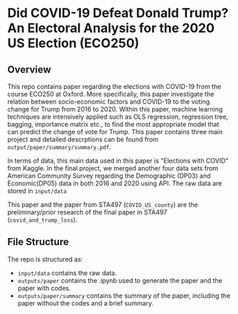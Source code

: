 # Did COVID-19 Defeat Donald Trump? An Electoral Analysis for the 2020 US Election (ECO250)

## Overview

This repo contains paper regarding the elections with COVID-19 from the course ECO250 at Oxford. More specifically, this paper investigate the relation between socio-economic factors and COVID-19 to the voting change for Trump from 2016 to 2020. Within this paper, machine learning techniques are intensively applied such as OLS regression, regression tree, bagging, importance matrix etc., to find the most appropriate model that can predict the change of vote for Trump. This paper contains three main project and detailed descrptions can be found from `output/paper/summary/summary.pdf`.

In terms of data, this main data used in this paper is "Elections with COVID" from Kaggle. In the final project, we merged another four data sets from American Community Survey regarding the Demographic (DP03) and Economic(DP05) data in both 2016 and 2020 using API. The raw data are stored in `input/data`

This paper and the paper from STA497 (`COVID_US_county`) are the preliminary/prior research of the final paper in STA497 (`covid_and_trump_loss`).

## File Structure

The repo is structured as:

-   `input/data` contains the raw data.
-   `outputs/paper` contains the .ipynb used to generate the paper and the paper with codes.
-   `outputs/paper/summary` contains the summary of the paper, including the paper without the codes and a brief summary.
